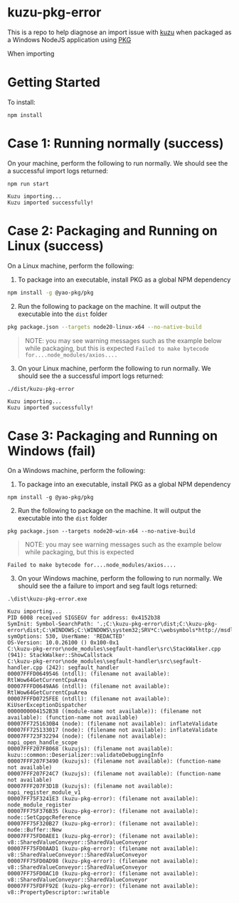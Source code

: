 # kuzu-pkg-error

This is a repo to help diagnose an import issue with [kuzu](https://github.com/kuzudb/kuzu) when packaged as a Windows NodeJS application using [PKG](https://github.com/yao-pkg/pkg)

When importing


# Getting Started 
To install:
```
npm install
```

# Case 1: Running normally (success)
On your machine, perform the following to run normally. We should see the a successful import logs returned:

```
npm run start
```

```
Kuzu importing...
Kuzu imported successfully!
```

# Case 2: Packaging and Running on Linux (success)
On a Linux machine, perform the following:

1. To package into an executable, install PKG as a global NPM dependency

``` sh
npm install -g @yao-pkg/pkg 
```

2. Run the following to package on the machine. It will output the executable into the `dist` folder
``` sh
pkg package.json --targets node20-linux-x64 --no-native-build
```

> NOTE: you may see warning messages such as the example below while packaging, but this is expected
`Failed to make bytecode for....node_modules/axios....`


3. On your Linux machine, perform the following to run normally. We should see the a successful import logs returned:
```
./dist/kuzu-pkg-error
```

```
Kuzu importing...
Kuzu imported successfully!
```

# Case 3: Packaging and Running on Windows (fail)
On a Windows machine, perform the following:

1. To package into an executable, install PKG as a global NPM dependency

```
npm install -g @yao-pkg/pkg 
```

2. Run the following to package on the machine. It will output the executable into the `dist` folder
```
pkg package.json --targets node20-win-x64 --no-native-build
```

> NOTE: you may see warning messages such as the example below while packaging, but this is expected

`Failed to make bytecode for....node_modules/axios....`

3. On your Windows machine, perform the following to run normally. We should see the a failure to import and seg fault logs returned:

```
.\dist\kuzu-pkg-error.exe
```

```
Kuzu importing...
PID 6008 received SIGSEGV for address: 0x4152b38
SymInit: Symbol-SearchPath: '.;C:\kuzu-pkg-error\dist;C:\kuzu-pkg-error\dist;C:\WINDOWS;C:\WINDOWS\system32;SRV*C:\websymbols*http://msdl.microsoft.com/download/symbols;', symOptions: 530, UserName: 'REDACTED'
OS-Version: 10.0.26100 () 0x100-0x1
C:\kuzu-pkg-error\node_modules\segfault-handler\src\StackWalker.cpp (941): StackWalker::ShowCallstack
C:\kuzu-pkg-error\node_modules\segfault-handler\src\segfault-handler.cpp (242): segfault_handler
00007FFFD0649546 (ntdll): (filename not available): RtlWow64GetCurrentCpuArea
00007FFFD0649AA6 (ntdll): (filename not available): RtlWow64GetCurrentCpuArea
00007FFFD0725FEE (ntdll): (filename not available): KiUserExceptionDispatcher
0000000004152B38 ((module-name not available)): (filename not available): (function-name not available)
00007FF7251630B4 (node): (filename not available): inflateValidate
00007FF725133017 (node): (filename not available): inflateValidate
00007FF723F32294 (node): (filename not available): napi_open_handle_scope
00007FFF207F8068 (kuzujs): (filename not available): kuzu::common::Deserializer::validateDebuggingInfo
00007FFF207F3490 (kuzujs): (filename not available): (function-name not available)
00007FFF207F24C7 (kuzujs): (filename not available): (function-name not available)
00007FFF207F3D1B (kuzujs): (filename not available): napi_register_module_v1
00007FF75F3241E3 (kuzu-pkg-error): (filename not available): node_module_register
00007FF75F376B35 (kuzu-pkg-error): (filename not available): node::SetCppgcReference
00007FF75F320B27 (kuzu-pkg-error): (filename not available): node::Buffer::New
00007FF75FD0AEE1 (kuzu-pkg-error): (filename not available): v8::SharedValueConveyor::SharedValueConveyor
00007FF75FD0AAD1 (kuzu-pkg-error): (filename not available): v8::SharedValueConveyor::SharedValueConveyor
00007FF75FD0AD98 (kuzu-pkg-error): (filename not available): v8::SharedValueConveyor::SharedValueConveyor
00007FF75FD0AC10 (kuzu-pkg-error): (filename not available): v8::SharedValueConveyor::SharedValueConveyor
00007FF75FDFF92E (kuzu-pkg-error): (filename not available): v8::PropertyDescriptor::writable
```



